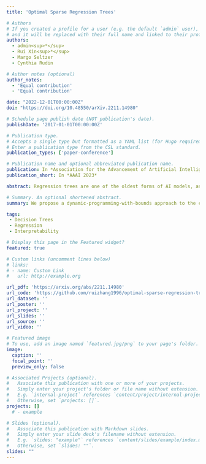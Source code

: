 ```yaml
---
title: 'Optimal Sparse Regression Trees'

# Authors
# If you created a profile for a user (e.g. the default `admin` user), write the username (folder name) here
# and it will be replaced with their full name and linked to their profile.
authors:
  - admin<sup>*</sup>
  - Rui Xin<sup>*</sup>
  - Margo Seltzer
  - Cynthia Rudin

# Author notes (optional)
author_notes:
  - 'Equal contribution'
  - 'Equal contribution'

date: "2022-12-01T00:00:00Z"
doi: "https://doi.org/10.48550/arXiv.2211.14980"

# Schedule page publish date (NOT publication's date).
publishDate: '2017-01-01T00:00:00Z'

# Publication type.
# Accepts a single type but formatted as a YAML list (for Hugo requirements).
# Enter a publication type from the CSL standard.
publication_types: ['paper-conference']

# Publication name and optional abbreviated publication name.
publication: In *Association for the Advancement of Artificial Intelligence(AAAI), 2023*
publication_short: In *AAAI 2023*

abstract: Regression trees are one of the oldest forms of AI models, and their predictions can be made without a calculator, which makes them broadly useful, particularly for high-stakes applications. Within the large literature on regression trees, there has been little effort towards full provable optimization, mainly due to the computational hardness of the problem. This work proposes a dynamic-programming-with-bounds approach to the construction of provably-optimal sparse regression trees. We leverage a novel lower bound based on an optimal solution to the k-Means clustering algorithm in 1-dimension over the set of labels. We are often able to find optimal sparse trees in seconds, even for challenging datasets that involve large numbers of samples and highly-correlated features.

# Summary. An optional shortened abstract.
summary: We propose a dynamic-programming-with-bounds approach to the construction of provably-optimal sparse regression trees. We leverage a novel lower bound based on an optimal solution to the k-Means clustering algorithm in 1-dimension over the set of labels. We are often able to find optimal sparse trees in seconds.

tags: 
 - Decision Trees
 - Regression
 - Interpretability

# Display this page in the Featured widget?
featured: true

# Custom links (uncomment lines below)
# links:
# - name: Custom Link
#   url: http://example.org

url_pdf: 'https://arxiv.org/abs/2211.14980'
url_code: 'https://github.com/ruizhang1996/optimal-sparse-regression-tree-public'
url_dataset: ''
url_poster: ''
url_project: ''
url_slides: ''
url_source: ''
url_video: ''

# Featured image
# To use, add an image named `featured.jpg/png` to your page's folder.
image:
  caption: ''
  focal_point: ''
  preview_only: false

# Associated Projects (optional).
#   Associate this publication with one or more of your projects.
#   Simply enter your project's folder or file name without extension.
#   E.g. `internal-project` references `content/project/internal-project/index.md`.
#   Otherwise, set `projects: []`.
projects: []
  # - example

# Slides (optional).
#   Associate this publication with Markdown slides.
#   Simply enter your slide deck's filename without extension.
#   E.g. `slides: "example"` references `content/slides/example/index.md`.
#   Otherwise, set `slides: ""`.
slides: ""
---
```


<!-- {{% callout note %}}
Click the _Cite_ button above to demo the feature to enable visitors to import publication metadata into their reference management software.
{{% /callout %}}

{{% callout note %}}
Create your slides in Markdown - click the _Slides_ button to check out the example.
{{% /callout %}}

Add the publication's **full text** or **supplementary notes** here. You can use rich formatting such as including [code, math, and images](https://docs.hugoblox.com/content/writing-markdown-latex/). -->
